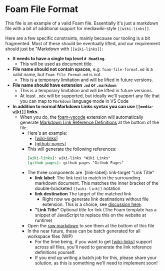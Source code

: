 # Foam File Format

This file is an example of a valid Foam file. Essentially it's just a markdown file with a bit of additional support for mediawiki-style `[[wiki-links]]`.

Here are a few specific constraints, mainly because our tooling is a bit fragmented. Most of these should be eventually lifted, and our requirement should just be "Markdown with `[[wiki-links]]`:

- **It needs to have a single top level `# Heading`.**
  - This will be used as document title.
- **File name should not contain spaces,** e.g. `foam-file-format.md` is a valid name, but `Foam File Format.md` is not.
  - This is a temporary limitation and will be lifted in future versions.
- **File name should have extension `.md` or `.markdown`**
  - This is a temporary limitation and will be lifted in future versions. 
  - At least `.mdx` will be supported, but ideally we'll support any file that you can map to `Markdown` language mode in VS Code
- **In addition to normal Markdown Links syntax you can use `[[media-wiki]]` links.** 
  - When you do, the [foam-vscode](https://github.com/foambubble/foam-vscode) extension will automatically generate [Markdown Link Reference Definitions](https://spec.commonmark.org/0.29/#link-reference-definitions) at the bottom of the file.
    - Here's an example: 
      - [[wiki-links]]
      - [[github-pages]]
    - This will generate the following references:
        ```md
        [wiki-links]: wiki-links "Wiki Links" 
        [github-pages]: github-pages "Github Pages"
        ```  
    - The three components are `[link-label]: link-target "Link Title"
      - **link label:** The link text to match in the surrounding markdown document. This matches the inner bracket of the double-bracketed `[[wiki-link]]` notation
      - **link destination** The target of the matched link
        - Right now we generate link destinations without file extension. This is a choice, see [discussion here](https://foambubble.github.io/foam/wiki-links#why-dont-wiki-links-work-on-github).
      - **"Link Title"** Optional title for link (The Foam template has a snippet of JavaScript to replace this on the website at runtime)
    - Open the [raw markdown](https://raw.githubusercontent.com/foambubble/foam/master/foam-file-format.md) to see them at the bottom of this file
    - In the near future, these can be batch generated for all workspace files (WIP)
      - For the time being, if you want to get [[wiki-links]] support across all files, you'll need to generate the link reference definitions yourself.
      - If you end up writing a batch job for this, please share your solution, as this is something we'll need to implement soon!

[//begin]: # "Autogenerated link references for markdown compatibility"
[wiki-links]: wiki-links "Wiki Links"
[github-pages]: github-pages "Github Pages"
[//end]: # "Autogenerated link references"